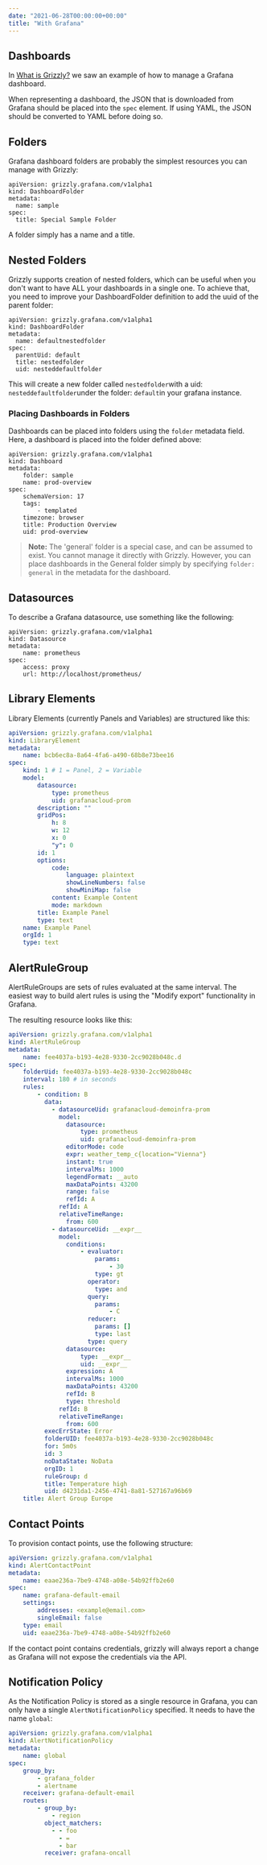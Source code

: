 ```yaml
---
date: "2021-06-28T00:00:00+00:00"
title: "With Grafana"
---
```


## Dashboards
In [What is Grizzly?](../what-is-grizzly/) we saw an example of how to manage
a Grafana dashboard.

When representing a dashboard, the JSON that is downloaded from Grafana should
be placed into the `spec` element. If using YAML, the JSON should be converted
to YAML before doing so.

## Folders
Grafana dashboard folders are probably the simplest resources you can manage
with Grizzly:

```
apiVersion: grizzly.grafana.com/v1alpha1
kind: DashboardFolder
metadata:
  name: sample
spec:
  title: Special Sample Folder
```

A folder simply has a name and a title.

## Nested Folders
Grizzly supports creation of nested folders, which can be useful when you don't want to have ALL your dashboards in a single one.
To achieve that, you need to improve your DashboardFolder definition to add the uuid of the parent folder:

```
apiVersion: grizzly.grafana.com/v1alpha1
kind: DashboardFolder
metadata:
  name: defaultnestedfolder
spec:
  parentUid: default
  title: nestedfolder
  uid: nesteddefaultfolder
```

This will create a new folder called `nestedfolder`with a uid: `nesteddefaultfolder`under the folder: `default`in your grafana instance.

### Placing Dashboards in Folders
Dashboards can be placed into folders using the `folder` metadata field. Here, a
dashboard is placed into the folder defined above:

```
apiVersion: grizzly.grafana.com/v1alpha1
kind: Dashboard
metadata:
    folder: sample
    name: prod-overview
spec:
    schemaVersion: 17
    tags:
        - templated
    timezone: browser
    title: Production Overview
    uid: prod-overview
```
> **Note:** The 'general' folder is a special case, and can be assumed to exist.
> You cannot manage it directly with Grizzly. However, you can place dashboards
> in the General folder simply by specifying `folder: general` in the metadata
> for the dashboard.

## Datasources
To describe a Grafana datasource, use something like the following:

```
apiVersion: grizzly.grafana.com/v1alpha1
kind: Datasource
metadata:
    name: prometheus
spec:
    access: proxy
    url: http://localhost/prometheus/
```

## Library Elements

Library Elements (currently Panels and Variables) are structured like this:

```yaml
apiVersion: grizzly.grafana.com/v1alpha1
kind: LibraryElement
metadata:
    name: bcb6ec8a-8a64-4fa6-a490-68b8e73bee16
spec:
    kind: 1 # 1 = Panel, 2 = Variable
    model:
        datasource:
            type: prometheus
            uid: grafanacloud-prom
        description: ""
        gridPos:
            h: 8
            w: 12
            x: 0
            "y": 0
        id: 1
        options:
            code:
                language: plaintext
                showLineNumbers: false
                showMiniMap: false
            content: Example Content
            mode: markdown
        title: Example Panel
        type: text
    name: Example Panel
    orgId: 1
    type: text
```

## AlertRuleGroup

AlertRuleGroups are sets of rules evaluated at the same interval.
The easiest way to build alert rules is using the "Modify export" functionality in Grafana.

The resulting resource looks like this:

```yaml
apiVersion: grizzly.grafana.com/v1alpha1
kind: AlertRuleGroup
metadata:
    name: fee4037a-b193-4e28-9330-2cc9028b048c.d
spec:
    folderUid: fee4037a-b193-4e28-9330-2cc9028b048c
    interval: 180 # in seconds
    rules:
        - condition: B
          data:
            - datasourceUid: grafanacloud-demoinfra-prom
              model:
                datasource:
                    type: prometheus
                    uid: grafanacloud-demoinfra-prom
                editorMode: code
                expr: weather_temp_c{location="Vienna"}
                instant: true
                intervalMs: 1000
                legendFormat: __auto
                maxDataPoints: 43200
                range: false
                refId: A
              refId: A
              relativeTimeRange:
                from: 600
            - datasourceUid: __expr__
              model:
                conditions:
                    - evaluator:
                        params:
                            - 30
                        type: gt
                      operator:
                        type: and
                      query:
                        params:
                            - C
                      reducer:
                        params: []
                        type: last
                      type: query
                datasource:
                    type: __expr__
                    uid: __expr__
                expression: A
                intervalMs: 1000
                maxDataPoints: 43200
                refId: B
                type: threshold
              refId: B
              relativeTimeRange:
                from: 600
          execErrState: Error
          folderUID: fee4037a-b193-4e28-9330-2cc9028b048c
          for: 5m0s
          id: 3
          noDataState: NoData
          orgID: 1
          ruleGroup: d
          title: Temperature high
          uid: d4231da1-2456-4741-8a81-527167a96b69
    title: Alert Group Europe
```

## Contact Points

To provision contact points, use the following structure:

```yaml
apiVersion: grizzly.grafana.com/v1alpha1
kind: AlertContactPoint
metadata:
    name: eaae236a-7be9-4748-a08e-54b92ffb2e60
spec:
    name: grafana-default-email
    settings:
        addresses: <example@email.com>
        singleEmail: false
    type: email
    uid: eaae236a-7be9-4748-a08e-54b92ffb2e60
```

If the contact point contains credentials, grizzly will always report a change
as Grafana will not expose the credentials via the API.

## Notification Policy

As the Notification Policy is stored as a single resource in Grafana, you can
only have a single `AlertNotificationPolicy` specified. It needs to have the
name `global`:


```yaml
apiVersion: grizzly.grafana.com/v1alpha1
kind: AlertNotificationPolicy
metadata:
    name: global
spec:
    group_by:
        - grafana_folder
        - alertname
    receiver: grafana-default-email
    routes:
        - group_by:
            - region
          object_matchers:
            - - foo
              - =
              - bar
          receiver: grafana-oncall
```
